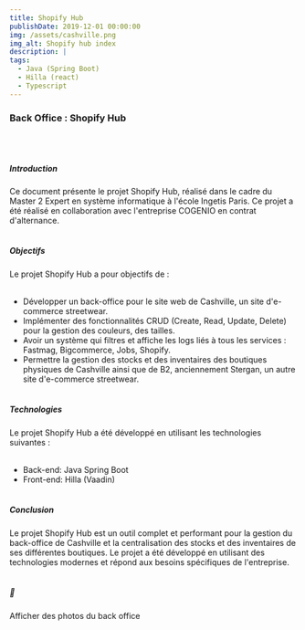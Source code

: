 ```yaml
---
title: Shopify Hub
publishDate: 2019-12-01 00:00:00
img: /assets/cashville.png
img_alt: Shopify hub index
description: |
tags:
  - Java (Spring Boot)
  - Hilla (react)
  - Typescript
---
```


### Back Office : Shopify Hub
<br><br>

##### Introduction
Ce document présente le projet Shopify Hub, réalisé dans le cadre du Master 2 Expert en système informatique à l'école Ingetis Paris. Ce projet a été réalisé en collaboration avec l'entreprise COGENIO en contrat d'alternance.
<br><br>

##### Objectifs
Le projet Shopify Hub a pour objectifs de :
<br><br>
- Développer un back-office pour le site web de Cashville, un site d'e-commerce streetwear.
- Implémenter des fonctionnalités CRUD (Create, Read, Update, Delete) pour la gestion des couleurs, des tailles.
- Avoir un système qui filtres et affiche les logs liés à tous les services : Fastmag, Bigcommerce, Jobs, Shopify.
- Permettre la gestion des stocks et des inventaires des boutiques physiques de Cashville ainsi que de B2, anciennement Stergan, un autre site d'e-commerce streetwear.
<br><br>

##### Technologies
Le projet Shopify Hub a été développé en utilisant les technologies suivantes :
<br><br>
- Back-end: Java Spring Boot
- Front-end: Hilla (Vaadin)
<br><br>

##### Conclusion
Le projet Shopify Hub est un outil complet et performant pour la gestion du back-office de Cashville et la centralisation des stocks et des inventaires de ses différentes boutiques. Le projet a été développé en utilisant des technologies modernes et répond aux besoins spécifiques de l'entreprise.
<br><br>

##### 🚧
Afficher des photos du back office